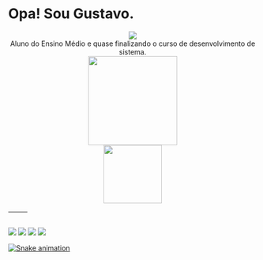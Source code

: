# Opa! Sou Gustavo.

<div style="display: inline-block" >
  <div align="center">
<img src="https://img.icons8.com/color/48/000000/clr-goblin.png"/>
    </br>
<label>Aluno do Ensino Médio e quase finalizando o curso de desenvolvimento de sistema. <label>
  </div>
</div>

</br>

<div align="center">
  <a href="https://github.com/GustavoMachado12">
  <img height="180em" src="https://github-readme-stats.vercel.app/api?username=GustavoMachado12&show_icons=true&theme=radical&include_all_commits=true&count_private=true"/>
    </br>
  <img height="118em" src="https://github-readme-stats.vercel.app/api/top-langs/?username=GustavoMachado12&layout=compact&langs_count=7&theme=radical"/>
</div>ㅤㅤㅤ

##

<div style="display: inline-block" >
  <div align="center">
  <img src="https://img.icons8.com/color/50/000000/c-sharp-logo.png"/>
  <img src="https://img.icons8.com/fluency/48/000000/android-studio--v2.png"/>
  <img src="https://img.icons8.com/color/48/000000/html-5--v2.png"/>
  <img src="https://img.icons8.com/color/50/000000/css3.png"/>
     
  </div>
</div>

![Snake animation](https://github.com/GustavoMachado12/GustavoMachado12/blob/output/github-contribution-grid-snake.svg)
